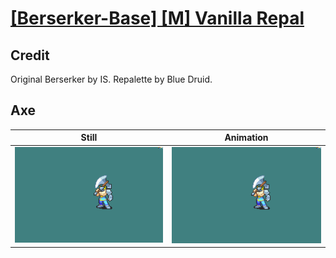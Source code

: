 # [\[Berserker-Base\] \[M\] Vanilla Repal](../)

## Credit

Original Berserker by IS.
Repalette by Blue Druid.
	
## Axe

| Still | Animation |
| :---: | :-------: |
| ![Axe still](./Axe_000.png) | ![Axe animation](./Axe.gif) |
